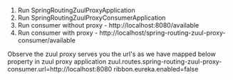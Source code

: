 1. Run SpringRoutingZuulProxyApplication
2. Run SpringRoutingZuulProxyConsumerApplication
3. Run consumer without proxy - http://localhost:8080/available
4. Run consumer with proxy - http://localhost/spring-routing-zuul-proxy-consumer/available

Observe the zuul proxy serves you the url's as we have mapped below property in zuul proxy application
zuul.routes.spring-routing-zuul-proxy-consumer.url=http://localhost:8080
ribbon.eureka.enabled=false